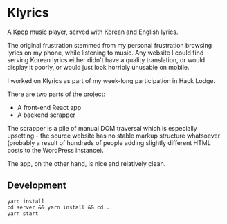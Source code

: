 # Klyrics

A Kpop music player, served with Korean and English lyrics.

The original frustration stemmed from my personal frustration browsing lyrics on my phone, while listening to music. Any website I could find serving Korean lyrics either didn't have a quality translation, or would display it poorly, or would just look horribly unusable on mobile.

I worked on Klyrics as part of my week-long participation in Hack Lodge.

There are two parts of the project:

- A front-end React app
- A backend scrapper

The scrapper is a pile of manual DOM traversal which is especially upsetting - the source website has no stable markup structure whatsoever (probably a result of hundreds of people adding slightly different HTML posts to the WordPress instance).

The app, on the other hand, is nice and relatively clean.


## Development


```
yarn install
cd server && yarn install && cd ..
yarn start
```

